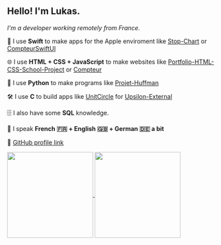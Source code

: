 <p></p>

## Hello! I'm Lukas.

_I'm a developer working remotely from France._

🍏 I use **Swift** to make apps for the Apple enviroment like [Stop-Chart](https://github.com/LukasMFR/Stop-Chart) or [CompteurSwiftUI](https://github.com/LukasMFR/CompteurSwiftUI)

🌐 I use **HTML + CSS + JavaScript** to make websites like [Portfolio-HTML-CSS-School-Project](https://github.com/LukasMFR/Portfolio-HTML-CSS-School-Project) or [Compteur](https://github.com/LukasMFR/Compteur)

🐍 I use **Python** to make programs like [Projet-Huffman](https://github.com/LukasMFR/Projet-Huffman)

🛠️ I use **C** to build apps like [UnitCircle](https://github.com/LukasMFR/Upsilon-External/pull/1) for [Upsilon-External](https://github.com/LukasMFR/Upsilon-External)

🗄️ I also have some **SQL** knowledge.

💬 I speak **French 🇫🇷 + English 🇬🇧 + German 🇩🇪 a bit**

🔗 [GitHub profile link](https://github.com/LukasMFR)

<a href="https://github.com/LukasMFR">
  <img height=200 align="center" src="https://github-readme-stats.vercel.app/api?username=lukasmfr&count_private=true&show_icons=true&theme=tokyonight&include_all_commits=true&rank_icon=github" />
</a>
<a href="https://github.com/LukasMFR">
  <img height=200 align="center" src="https://github-readme-stats.vercel.app/api/top-langs/?username=lukasmfr&layout=compact&theme=tokyonight" />
</a>
